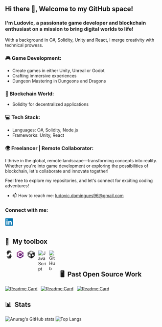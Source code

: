 ## Hi there 👋, Welcome to my GitHub space!
### I'm Ludovic, a passionate game developer and blockchain enthusiast on a mission to bring digital worlds to life!

With a background in C#, Solidity, Unity and React, I merge creativity with technical prowess.
###  🎮 Game Development:
- Create games in either Unity, Unreal or Godot
- Crafting immersive experiences
- Dungeon Mastering in Dungeons and Dragons
###  🔗 Blockchain World:
- Solidity for decentralized applications
###  💻 Tech Stack:
- Languages: C#, Solidity, Node.js
- Frameworks: Unity, React
###  🌍 Freelancer | Remote Collaborator:
I thrive in the global, remote landscape—transforming concepts into reality. Whether you're into game development or exploring the possibilities of blockchain, let's collaborate and innovate together!

Feel free to explore my repositories, and let's connect for exciting coding adventures!
- 📫 How to reach me: ludovic.domingues96@gmail.com



### Connect with me:

[<img align="left" alt="linkedin" width="26px" src="https://github.com/devicons/devicon/blob/master/icons/linkedin/linkedin-original.svg" style="padding-right:10px;" />](https://www.linkedin.com/in/ludovicdomingues/)

<br />
<br />

## 🧰 &nbsp;My toolbox
<img align="left" alt="Solidity" width="26px" src="https://github.com/devicons/devicon/blob/master/icons/solidity/solidity-original.svg" style="padding-right:10px;" />
<img align="left" alt="C#" width="26px" src="https://github.com/devicons/devicon/blob/master/icons/csharp/csharp-original.svg" style="padding-right:10px;" />
<img align="left" alt="Unity" width="26px" src="https://github.com/devicons/devicon/blob/master/icons/unity/unity-original.svg" style="padding-right:10px;" />
<img align="left" alt="JavaScript" width="26px" src="https://cdn.jsdelivr.net/gh/devicons/devicon/icons/javascript/javascript-original.svg" style="padding-right:10px;" />
<img align="left" alt="GitHub" width="26px" src="https://user-images.githubusercontent.com/3369400/139447912-e0f43f33-6d9f-45f8-be46-2df5bbc91289.png" style="padding-right:10px;" />


<br />
<br />

## 🖥 &nbsp;Past Open Source Work
[![Readme Card](https://github-readme-stats-git-masterrstaa-rickstaa.vercel.app/api/pin/?username=Ankr-network&repo=game-unity-sdk&bg_color=0d1116&title_color=ce09ec&text_color=a4aacb&icon_color=007ec6)](https://github.com/Ankr-network/game-unity-sdk) &nbsp;
[![Readme Card](https://github-readme-stats-git-masterrstaa-rickstaa.vercel.app/api/pin/?username=cometh-hq&repo=connect-sdk-unity&bg_color=0d1116&title_color=ce09ec&text_color=a4aacb&icon_color=007ec6)](https://github.com/cometh-hq/connect-sdk-unity) &nbsp;
[![Readme Card](https://github-readme-stats-git-masterrstaa-rickstaa.vercel.app/api/pin/?username=GiveUsDev&repo=GiveUsContracts&bg_color=0d1116&title_color=ce09ec&text_color=a4aacb&icon_color=007ec6)](https://github.com/GiveUsDev/GiveUsContracts) &nbsp;

## 📊 &nbsp;Stats
<!-- STATS-LIST:START -->
![Anurag's GitHub stats](https://github-readme-stats-git-masterrstaa-rickstaa.vercel.app/api?username=krayt78&count_private=true&include_all_commits=true&bg_color=0d1116&title_color=ce09ec&text_color=a4aacb&icon_color=007ec6)
![Top Langs](https://github-readme-stats-git-masterrstaa-rickstaa.vercel.app/api/top-langs/?username=krayt78&layout=compact&bg_color=0d1116&title_color=ce09ec&text_color=a4aacb&icon_color=007ec6)
<!-- STATS-LIST:END -->
